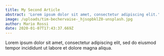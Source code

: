 ```yaml
---
title: My Second Article
abstract: 'Lorem ipsum dolor sit amet, consectetur adipiscing elit.'
image: /uploads/tim-bechervaise-_hjsopbklZ0-unsplash.jpg
author: Mario Rossi
date: 2020-01-07T17:43:37.669Z
---
```


Lorem ipsum dolor sit amet, consectetur adipiscing elit, sed do eiusmod tempor incididunt ut labore et dolore magna aliqua.
